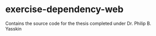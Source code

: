 # exercise-dependency-web
Contains the source code for the thesis completed under Dr. Philip B. Yasskin
